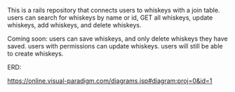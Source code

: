 This is a rails repository that connects users to whiskeys with a join table. users can search for whiskeys by name or id, GET all whiskeys, update whiskeys, add whiskeys, and delete whiskeys.

Coming soon: users can save whiskeys, and only delete whiskeys they have saved. users with permissions can update whiskeys. users will still be able to create whiskeys.

ERD:

https://online.visual-paradigm.com/diagrams.jsp#diagram:proj=0&id=1